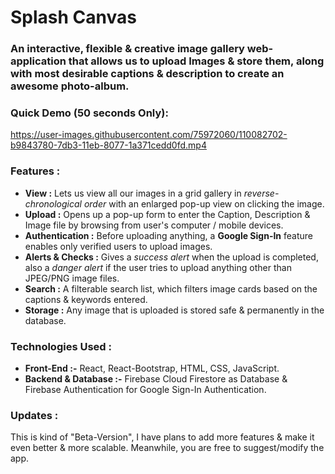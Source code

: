 # Splash Canvas
### An interactive, flexible & creative image gallery web-application that allows us to upload Images & store them, along with most desirable captions & description to create an awesome photo-album.

### Quick Demo (50 seconds Only):
https://user-images.githubusercontent.com/75972060/110082702-b9843780-7db3-11eb-8077-1a371cedd0fd.mp4

### Features :
* **View :** Lets us view all our images in a grid gallery in *reverse-chronological order* with an enlarged pop-up view on clicking the image.
* **Upload :** Opens up a pop-up form to enter the Caption, Description & Image file by browsing from user's computer / mobile devices. 
* **Authentication :** Before uploading anything, a **Google Sign-In** feature enables only verified users to upload images.
* **Alerts & Checks :** Gives a *success alert* when the upload is completed, also a *danger alert* if the user tries to upload anything other than JPEG/PNG image files.
* **Search :** A filterable search list, which filters image cards based on the captions & keywords entered.
* **Storage :** Any image that is uploaded is stored safe & permanently in the database.
 
### Technologies Used :
* **Front-End :-** React, React-Bootstrap, HTML, CSS, JavaScript.
* **Backend & Database :-** Firebase Cloud Firestore as Database & Firebase Authentication for Google Sign-In Authentication.

### Updates : 
This is kind of "Beta-Version", I have plans to add more features & make it even better & more scalable. Meanwhile, you are free to suggest/modify the app.

